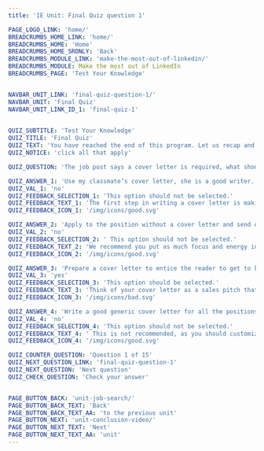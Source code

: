 ```yaml
---
title: 'IE Unit: Final Quiz question 1'

PAGE_LOGO_LINK: 'home/'
BREADCRUMBS_HOME_LINK: 'home/'
BREADCRUMBS_HOME: 'Home'
BREADCRUMBS_HOME_SRONLY: 'Back'
BREADCRUMBS_MODULE_LINK: 'make-the-most-out-of-linkedin/'
BREADCRUMBS_MODULE: Make the most out of LinkedIn
BREADCRUMBS_PAGE: 'Test Your Knowledge'


NAVBAR_UNIT_LINK: 'final-quiz-question-1/'
NAVBAR_UNIT: 'Final Quiz'
NAVBAR_UNIT_LINK_ID_1: 'final-quiz-1'
 

QUIZ_SUBTITLE: 'Test Your Knowledge'
QUIZ_TITLE: 'Final Quiz'
QUIZ_TEXT: 'You have reached the end of this program. Let us recap and review by answering each of the situational real-life questions with the most appropriate answer. Good Luck!'
QUIZ_NOTICE: 'click all that apply'

QUIZ_QUESTION: 'The job post says a cover letter is required, what should I do?'

QUIZ_ANSWER_1: 'Use my classmate’s cover letter, she is a good writer.'
QUIZ_VAL_1: 'no'
QUIZ_FEEDBACK_SELECTION_1: 'This option should not be selected.'
QUIZ_FEEDBACK_TEXT_1: 'The first step in writing a cover letter is making it personal. Also, if two candidates apply with the same cover letter, then they’ll both be automatically discarded.'
QUIZ_FEEDBACK_ICON_1: '/img/icons/good.svg'

QUIZ_ANSWER_2: 'Apply to the position without a cover letter and send one if they ask for it later. '
QUIZ_VAL_2: 'no'
QUIZ_FEEDBACK_SELECTION_2: ' This option should not be selected.'
QUIZ_FEEDBACK_TEXT_2: 'We recommend you put as much focus and energy into your cover letter as you do your CV. A good cover letter can make the biggest difference. For example, if you are shortlisted for a position, the hiring managers will go through your cover letter to make their decision. In addition, chances are your candidacy will be automatically filtered out for not following instructions properly.'
QUIZ_FEEDBACK_ICON_2: '/img/icons/good.svg'

QUIZ_ANSWER_3: 'Prepare a cover letter to entice the reader to get to know me.'
QUIZ_VAL_3: 'yes'
QUIZ_FEEDBACK_SELECTION_3: 'This option should be selected.'
QUIZ_FEEDBACK_TEXT_3: 'Think of your cover letter as a sales pitch that will market your credentials and help you get the interview. You want to make sure your cover letter makes the best impression on the person who is reviewing it.'
QUIZ_FEEDBACK_ICON_3: '/img/icons/bad.svg'

QUIZ_ANSWER_4: 'Write a good generic cover letter for all the positions I am applying to.'
QUIZ_VAL_4: 'no'
QUIZ_FEEDBACK_SELECTION_4: 'This option should not be selected.'
QUIZ_FEEDBACK_TEXT_4: ' This is not recommended, as you should customize each cover letter to each position you are applying to. Once recruiters see a generic cover letter, they stop reading. It defeats the purpose of getting to know why you are a good fit for the role/company.'
QUIZ_FEEDBACK_ICON_4: '/img/icons/good.svg'

QUIZ_COUNTER_QUESTION: 'Question 1 of 15'
QUIZ_NEXT_QUESTION_LINK: 'final-quiz-question-1'
QUIZ_NEXT_QUESTION: 'Next question'
QUIZ_CHECK_QUESTION: 'Check your answer'


PAGE_BUTTON_BACK: 'unit-job-search/'
PAGE_BUTTON_BACK_TEXT: 'Back'
PAGE_BUTTON_BACK_TEXT_AA: 'to the previous unit'
PAGE_BUTTON_NEXT: 'unit-conclusion-video/'
PAGE_BUTTON_NEXT_TEXT: 'Next'
PAGE_BUTTON_NEXT_TEXT_AA: 'unit'
---
```


